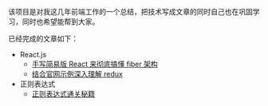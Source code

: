 该项目是对我这几年前端工作的一个总结，把技术写成文章的同时自己也在巩固学习，同时也希望能帮到大家。

已经完成的文章如下：

-   React.js
    -   [手写简易版 React 来彻底搞懂 fiber 架构](https://github.com/applekj/frontend-knowledge/tree/master/articles/React/React-fiber)
    -   [结合官网示例深入理解 redux](https://github.com/applekj/frontend-knowledge/blob/master/articles/React/redux-learn)
-   正则表达式
    -   [正则表达式通关秘籍](https://github.com/applekj/frontend-knowledge/tree/master/articles/Regexp/regexp-esoterica)
